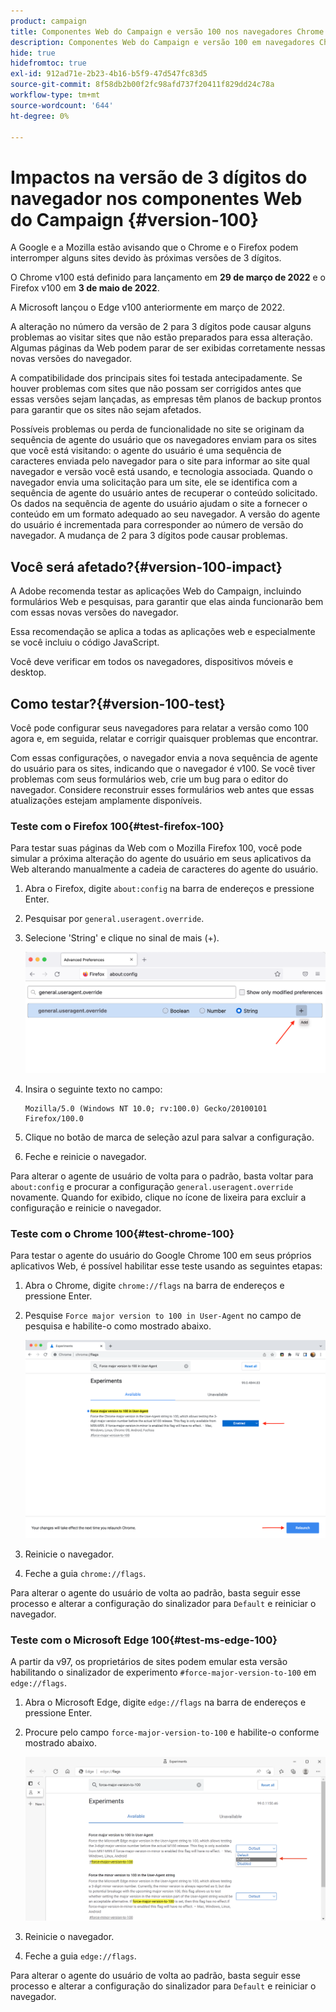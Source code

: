 ```yaml
---
product: campaign
title: Componentes Web do Campaign e versão 100 nos navegadores Chrome Firefox e Edge
description: Componentes Web do Campaign e versão 100 em navegadores Chrome, Firefox e Edge
hide: true
hidefromtoc: true
exl-id: 912ad71e-2b23-4b16-b5f9-47d547fc83d5
source-git-commit: 8f58db2b00f2fc98afd737f20411f829dd24c78a
workflow-type: tm+mt
source-wordcount: '644'
ht-degree: 0%

---
```


# Impactos na versão de 3 dígitos do navegador nos componentes Web do Campaign {#version-100}

A Google e a Mozilla estão avisando que o Chrome e o Firefox podem interromper alguns sites devido às próximas versões de 3 dígitos.

O Chrome v100 está definido para lançamento em **29 de março de 2022** e o Firefox v100 em **3 de maio de 2022**.

A Microsoft lançou o Edge v100 anteriormente em março de 2022.

A alteração no número da versão de 2 para 3 dígitos pode causar alguns problemas ao visitar sites que não estão preparados para essa alteração. Algumas páginas da Web podem parar de ser exibidas corretamente nessas novas versões do navegador.

A compatibilidade dos principais sites foi testada antecipadamente. Se houver problemas com sites que não possam ser corrigidos antes que essas versões sejam lançadas, as empresas têm planos de backup prontos para garantir que os sites não sejam afetados.

Possíveis problemas ou perda de funcionalidade no site se originam da sequência de agente do usuário que os navegadores enviam para os sites que você está visitando: o agente do usuário é uma sequência de caracteres enviada pelo navegador para o site para informar ao site qual navegador e versão você está usando, e tecnologia associada. Quando o navegador envia uma solicitação para um site, ele se identifica com a sequência de agente do usuário antes de recuperar o conteúdo solicitado. Os dados na sequência de agente do usuário ajudam o site a fornecer o conteúdo em um formato adequado ao seu navegador. A versão do agente do usuário é incrementada para corresponder ao número de versão do navegador. A mudança de 2 para 3 dígitos pode causar problemas.

## Você será afetado?{#version-100-impact}

A Adobe recomenda testar as aplicações Web do Campaign, incluindo formulários Web e pesquisas, para garantir que elas ainda funcionarão bem com essas novas versões do navegador.

Essa recomendação se aplica a todas as aplicações web e especialmente se você incluiu o código JavaScript.

Você deve verificar em todos os navegadores, dispositivos móveis e desktop.

## Como testar?{#version-100-test}

Você pode configurar seus navegadores para relatar a versão como 100 agora e, em seguida, relatar e corrigir quaisquer problemas que encontrar.

Com essas configurações, o navegador envia a nova sequência de agente do usuário para os sites, indicando que o navegador é v100. Se você tiver problemas com seus formulários web, crie um bug para o editor do navegador. Considere reconstruir esses formulários web antes que essas atualizações estejam amplamente disponíveis.

### Teste com o Firefox 100{#test-firefox-100}

Para testar suas páginas da Web com o Mozilla Firefox 100, você pode simular a próxima alteração do agente do usuário em seus aplicativos da Web alterando manualmente a cadeia de caracteres do agente do usuário.

1. Abra o Firefox, digite `about:config` na barra de endereços e pressione Enter.
1. Pesquisar por `general.useragent.override`.
1. Selecione &#39;String&#39; e clique no sinal de mais (+).

   ![](assets/do-not-localize/force-user-agent-firefox.png)

1. Insira o seguinte texto no campo:

   ```
   Mozilla/5.0 (Windows NT 10.0; rv:100.0) Gecko/20100101 Firefox/100.0
   ```

1. Clique no botão de marca de seleção azul para salvar a configuração.
1. Feche e reinicie o navegador.

Para alterar o agente de usuário de volta para o padrão, basta voltar para `about:config` e procurar a configuração `general.useragent.override` novamente.  Quando for exibido, clique no ícone de lixeira para excluir a configuração e reinicie o navegador.

### Teste com o Chrome 100{#test-chrome-100}

Para testar o agente do usuário do Google Chrome 100 em seus próprios aplicativos Web, é possível habilitar esse teste usando as seguintes etapas:

1. Abra o Chrome, digite `chrome://flags` na barra de endereços e pressione Enter.
1. Pesquise `Force major version to 100 in User-Agent` no campo de pesquisa e habilite-o como mostrado abaixo.

   ![](assets/do-not-localize/force-user-agent-chrome.png)

1. Reinicie o navegador.
1. Feche a guia `chrome://flags`.

Para alterar o agente do usuário de volta ao padrão, basta seguir esse processo e alterar a configuração do sinalizador para `Default` e reiniciar o navegador.


### Teste com o Microsoft Edge 100{#test-ms-edge-100}

A partir da v97, os proprietários de sites podem emular esta versão habilitando o sinalizador de experimento `#force-major-version-to-100` em `edge://flags`.

1. Abra o Microsoft Edge, digite `edge://flags` na barra de endereços e pressione Enter.
1. Procure pelo campo `force-major-version-to-100` e habilite-o conforme mostrado abaixo.

   ![](assets/do-not-localize/force-user-agent-edge.png)

1. Reinicie o navegador.
1. Feche a guia `edge://flags`.

Para alterar o agente do usuário de volta ao padrão, basta seguir esse processo e alterar a configuração do sinalizador para `Default` e reiniciar o navegador.
